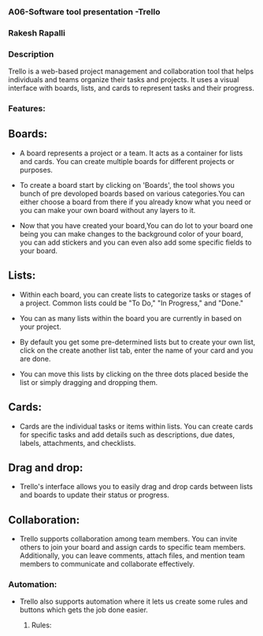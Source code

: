 ### A06-Software tool presentation -Trello

### Rakesh Rapalli

### Description

Trello is a web-based project management and collaboration tool that helps individuals and teams organize their tasks and projects. It uses a visual interface with boards, lists, and cards to represent tasks and their progress.

### Features: 

## Boards:

- A board represents a project or a team. It acts as a container for lists and cards. You can create multiple boards for different projects or purposes.

- To create a board start by clicking on 'Boards', the tool shows you bunch of pre devoloped boards based on various categories.You can either choose a board from there if you already know what you need or you can make your own board without any layers to it.
  
- Now that you have created your board,You can do lot to your board one being you can make changes to the background color of your board, you can add stickers and you can even also add some specific fields to your board.

## Lists: 

- Within each board, you can create lists to categorize tasks or stages of a project. Common lists could be "To Do," "In Progress," and "Done."

- You can as many lists within the board you are currently in based on your project.

- By default you get some pre-determined  lists but to create your own list, click on the create another list tab, enter the name of your card and you are done.

- You can move this lists by clicking on the three dots placed beside the list or simply dragging and dropping them.
  
## Cards:

- Cards are the individual tasks or items within lists. You can create cards for specific tasks and add details such as descriptions, due dates, labels, attachments, and checklists.

## Drag and drop: 

- Trello's interface allows you to easily drag and drop cards between lists and boards to update their status or progress.

## Collaboration: 

- Trello supports collaboration among team members. You can invite others to join your board and assign cards to specific team members. Additionally, you can leave comments, attach files, and mention team members to communicate and collaborate effectively.

### Automation: 

- Trello also supports automation where it lets us create some rules and buttons which gets the job done easier.
  
   1. Rules: 



